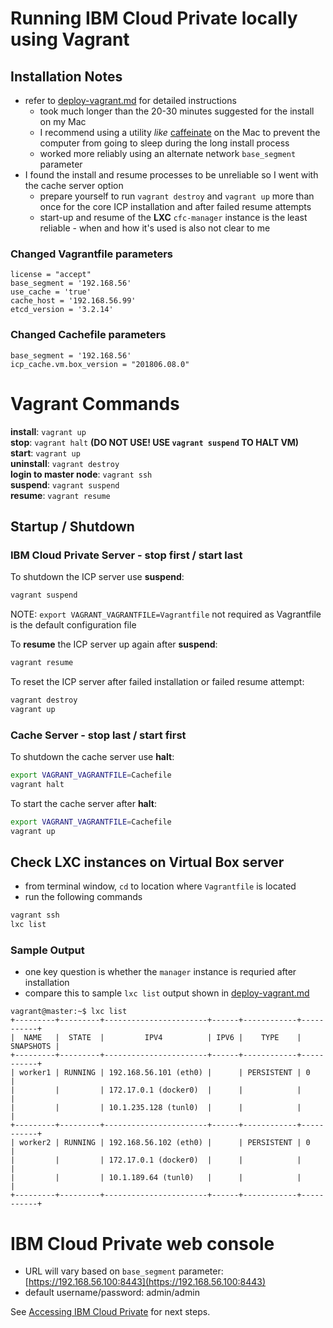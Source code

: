 # Running IBM Cloud Private locally using Vagrant

## Installation Notes
* refer to [deploy-vagrant.md](./deploy-vagrant.md) for detailed instructions
  * took much longer than the 20-30 minutes suggested for the install on my Mac
  * I recommend using a utility _like_ [caffeinate](https://discussions.apple.com/thread/7858428) on the Mac to prevent the computer from going to sleep during the long install process
  * worked more reliably using an alternate network `base_segment` parameter
* I found the install and resume processes to be unreliable so I went with the cache server option
  * prepare yourself to run `vagrant destroy` and `vagrant up` more than once for the core ICP installation and after failed resume attempts
  * start-up and resume of the **LXC** `cfc-manager` instance is the least reliable - when and how it's used is also not clear to me


### Changed Vagrantfile parameters
```
license = "accept"
base_segment = '192.168.56'
use_cache = 'true'
cache_host = '192.168.56.99'
etcd_version = '3.2.14'
```

### Changed Cachefile parameters
```
base_segment = '192.168.56'
icp_cache.vm.box_version = "201806.08.0"
```

# Vagrant Commands
**install**: `vagrant up`  
**stop**: `vagrant halt` __(DO NOT USE! USE `vagrant suspend` TO HALT VM)__    
**start**: `vagrant up`  
**uninstall**: `vagrant destroy`  
**login to master node**: `vagrant ssh`  
**suspend**: `vagrant suspend`  
**resume**: `vagrant resume`

## Startup / Shutdown


### IBM Cloud Private Server - stop first / start last

To shutdown the ICP server use **suspend**:
```bash
vagrant suspend
```
NOTE:  `export VAGRANT_VAGRANTFILE=Vagrantfile` not required as Vagrantfile is the default configuration file

To **resume** the ICP server up again after **suspend**:
```bash
vagrant resume
```

To reset the ICP server after failed installation or failed resume attempt:
```bash
vagrant destroy
vagrant up
```

### Cache Server - stop last / start first

To shutdown the cache server use **halt**:
```bash
export VAGRANT_VAGRANTFILE=Cachefile
vagrant halt
```

To start the cache server after **halt**:  
```bash
export VAGRANT_VAGRANTFILE=Cachefile
vagrant up
```

## Check LXC instances on Virtual Box server
* from terminal window, `cd` to location where `Vagrantfile` is located
* run the following commands
```bash
vagrant ssh
lxc list
```
### Sample Output
* one key question is whether the `manager` instance is requried after installation
* compare this to sample `lxc list` output shown in [deploy-vagrant.md](./deploy-vagrant.md)
```
vagrant@master:~$ lxc list
+---------+---------+-----------------------+------+------------+-----------+
|  NAME   |  STATE  |         IPV4          | IPV6 |    TYPE    | SNAPSHOTS |
+---------+---------+-----------------------+------+------------+-----------+
| worker1 | RUNNING | 192.168.56.101 (eth0) |      | PERSISTENT | 0         |
|         |         | 172.17.0.1 (docker0)  |      |            |           |
|         |         | 10.1.235.128 (tunl0)  |      |            |           |
+---------+---------+-----------------------+------+------------+-----------+
| worker2 | RUNNING | 192.168.56.102 (eth0) |      | PERSISTENT | 0         |
|         |         | 172.17.0.1 (docker0)  |      |            |           |
|         |         | 10.1.189.64 (tunl0)   |      |            |           |
+---------+---------+-----------------------+------+------------+-----------+
```


# IBM Cloud Private web console
* URL will vary based on `base_segment` parameter:  [https://192.168.56.100:8443](https://192.168.56.100:8443)
* default username/password:  admin/admin



See [Accessing IBM Cloud Private](/README.md#accessing-ibm-cloud-private) for next steps.
